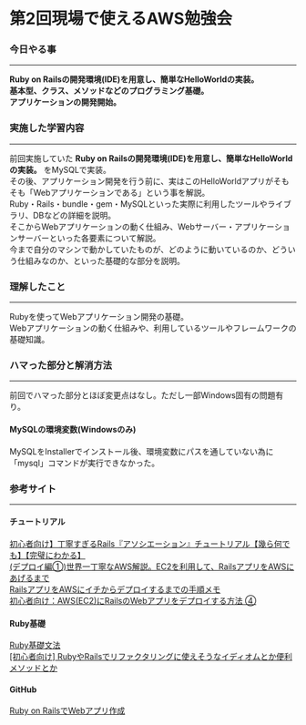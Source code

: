 # 第2回現場で使えるAWS勉強会

### 今日やる事
****
**Ruby on Railsの開発環境(IDE)を用意し、簡単なHelloWorldの実装。**  
**基本型、クラス、メソッドなどのプログラミング基礎。**  
**アプリケーションの開発開始。**


### 実施した学習内容
****
前回実施していた **Ruby on Railsの開発環境(IDE)を用意し、簡単なHelloWorldの実装。** をMySQLで実装。  
その後、アプリケーション開発を行う前に、実はこのHelloWorldアプリがそもそも「Webアプリケーションである」という事を解説。  
Ruby・Rails・bundle・gem・MySQLといった実際に利用したツールやライブラリ、DBなどの詳細を説明。  
そこからWebアプリケーションの動く仕組み、Webサーバー・アプリケーションサーバーといった各要素について解説。  
今まで自分のマシンで動かしていたものが、どのように動いているのか、どういう仕組みなのか、といった基礎的な部分を説明。

### 理解したこと
****
Rubyを使ってWebアプリケーション開発の基礎。  
Webアプリケーションの動く仕組みや、利用しているツールやフレームワークの基礎知識。

### ハマった部分と解消方法
****
前回でハマった部分とほぼ変更点はなし。ただし一部Windows固有の問題有り。 

#### MySQLの環境変数(Windowsのみ)
MySQLをInstallerでインストール後、環境変数にパスを通していない為に「mysql」コマンドが実行できなかった。  

### 参考サイト
****
#### チュートリアル
[初心者向け】丁寧すぎるRails『アソシエーション』チュートリアル【幾ら何でも】【完璧にわかる】](https://qiita.com/kazukimatsumoto/items/14bdff681ec5ddac26d1)  
[(デプロイ編①)世界一丁寧なAWS解説。EC2を利用して、RailsアプリをAWSにあげるまで](https://qiita.com/naoki_mochizuki/items/814e0979217b1a25aa3e)  
[RailsアプリをAWSにイチからデプロイするまでの手順メモ](https://www.codeofduty.me/2018/01/31/railsapp-aws-deploy/)  
[初心者向け：AWS(EC2)にRailsのWebアプリをデプロイする方法 ④](https://qiita.com/iwaseasahi/items/b28f8b91c4638e2c57fd)  

#### Ruby基礎
[Ruby基礎文法](https://qiita.com/Fendo181/items/eb2cb17f32d99aa01f59)  
[[初心者向け] RubyやRailsでリファクタリングに使えそうなイディオムとか便利メソッドとか](https://qiita.com/jnchito/items/dedb3b889ab226933ccf)

#### GitHub
[Ruby on RailsでWebアプリ作成](https://github.com/koujienami/TimeLine)